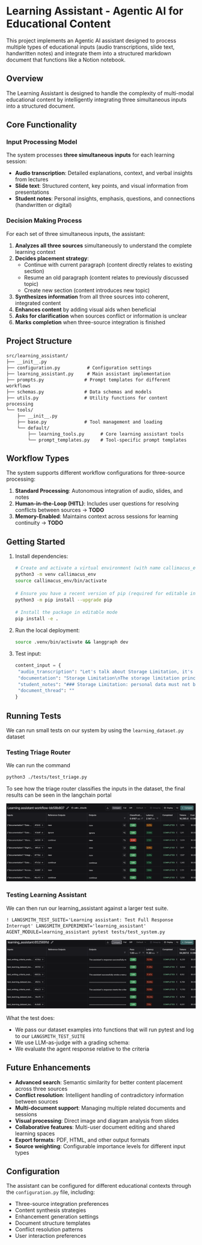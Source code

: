 # Learning Assistant - Agentic AI for Educational Content

This project implements an Agentic AI assistant designed to process multiple types of educational inputs (audio transcriptions, slide text, handwritten notes) and integrate them into a structured markdown document that functions like a Notion notebook.

## Overview

The Learning Assistant is designed to handle the complexity of multi-modal educational content by intelligently integrating three simultaneous inputs into a structured document.

## Core Functionality

### Input Processing Model

The system processes **three simultaneous inputs** for each learning session:

- **Audio transcription**: Detailed explanations, context, and verbal insights from lectures
- **Slide text**: Structured content, key points, and visual information from presentations
- **Student notes**: Personal insights, emphasis, questions, and connections (handwritten or digital)

### Decision Making Process

For each set of three simultaneous inputs, the assistant:

1. **Analyzes all three sources** simultaneously to understand the complete learning context
2. **Decides placement strategy**:
   - Continue with current paragraph (content directly relates to existing section)
   - Resume an old paragraph (content relates to previously discussed topic)
   - Create new section (content introduces new topic)
3. **Synthesizes information** from all three sources into coherent, integrated content
4. **Enhances content** by adding visual aids when beneficial
5. **Asks for clarification** when sources conflict or information is unclear
6. **Marks completion** when three-source integration is finished

## Project Structure

```
src/learning_assistant/
├── __init__.py
├── configuration.py          # Configuration settings
├── learning_assistant.py     # Main assistant implementation
├── prompts.py               # Prompt templates for different workflows
├── schemas.py               # Data schemas and models
├── utils.py                 # Utility functions for content processing
└── tools/
    ├── __init__.py
    ├── base.py              # Tool management and loading
    └── default/
        ├── learning_tools.py      # Core learning assistant tools
        └── prompt_templates.py    # Tool-specific prompt templates
```

## Workflow Types

The system supports different workflow configurations for three-source processing:

1. **Standard Processing**: Autonomous integration of audio, slides, and notes
2. **Human-in-the-Loop (HITL)**: Includes user questions for resolving conflicts between sources -> **TODO**
3. **Memory-Enabled**: Maintains context across sessions for learning continuity -> **TODO**

## Getting Started

1. Install dependencies:

   ```bash
   # Create and activate a virtual environment (with name callimacus_env)
   python3 -m venv callimacus_env
   source callimacus_env/bin/activate

   # Ensure you have a recent version of pip (required for editable installs with pyproject.toml)
   python3 -m pip install --upgrade pip

   # Install the package in editable mode
   pip install -e .
   ```

2. Run the local deployment:
   ```bash
   source .venv/bin/activate && langgraph dev
   ```
3. Test input:

   ```python
   content_input = {
    "audio_transcription": "Let's talk about Storage Limitation, it's a principle that requires that personal data must not be maintained for longer than is necessary. For Example, suppose that an agent starts an action after eight years, nine years from the determination of the agreement, the employer do not have the optimal evidence, it's a proof for demonstrating, demonstrating for instance, that he acted in a lawful way, because he stored data for a period of time, not sufficient to the evidence, this is the foreman most trading, it's lawful, it's lawful behavior",
    "documentation": "Storage Limitation\nThe storage limitation principle requires that personal data must not be maintained for longer than is necessary to fulfil the goal of their collection. Data must be erased when the data processing purpose is achieved. This means that storing any data longer than necessary is not permitted (art. 5.1.e).",
    "student_notes": "### Storage Limitation: personal data must not be maintained for longer that is necessary",
    "document_thread": ""
   }
   ```

## Running Tests

We can run small tests on our system by using the `learning_dataset.py` dataset

### Testing Triage Router

We can run the command

```bash
python3 ./tests/test_triage.py
```

To see how the triage router classifies the inputs in the dataset, the final results can be seen in the langchain portal

![Test Results](img/Triage_Evaluation.png)

### Testing Learning Assistant

We can then run our learning_assistant against a larger test suite.

```
! LANGSMITH_TEST_SUITE='Learning assistant: Test Full Response Interrupt' LANGSMITH_EXPERIMENT='learning_assistant' AGENT_MODULE=learning_assistant pytest tests/test_system.py
```

![Test Results](img/End-to-End_Evaluation.png)

What the test does:

- We pass our dataset examples into functions that will run pytest and log to our `LANGSMITH_TEST_SUITE`
- We use LLM-as-judge with a grading schema:
- We evaluate the agent response relative to the criteria

## Future Enhancements

- **Advanced search**: Semantic similarity for better content placement across three sources
- **Conflict resolution**: Intelligent handling of contradictory information between sources
- **Multi-document support**: Managing multiple related documents and sessions
- **Visual processing**: Direct image and diagram analysis from slides
- **Collaborative features**: Multi-user document editing and shared learning spaces
- **Export formats**: PDF, HTML, and other output formats
- **Source weighting**: Configurable importance levels for different input types

## Configuration

The assistant can be configured for different educational contexts through the `configuration.py` file, including:

- Three-source integration preferences
- Content synthesis strategies
- Enhancement generation settings
- Document structure templates
- Conflict resolution patterns
- User interaction preferences

